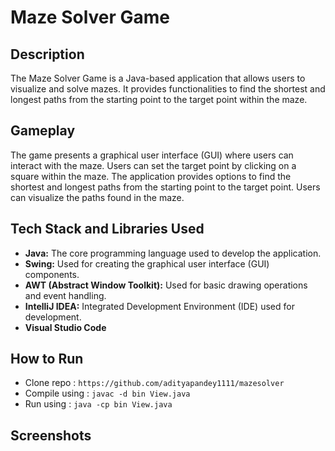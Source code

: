 # Maze Solver Game

## Description

The Maze Solver Game is a Java-based application that allows users to visualize and solve mazes. It provides functionalities to find the shortest and longest paths from the starting point to the target point within the maze.

## Gameplay

The game presents a graphical user interface (GUI) where users can interact with the maze.
Users can set the target point by clicking on a square within the maze.
The application provides options to find the shortest and longest paths from the starting point to the target point.
Users can visualize the paths found in the maze.

## Tech Stack and Libraries Used

- **Java:** The core programming language used to develop the application.
- **Swing:** Used for creating the graphical user interface (GUI) components.
- **AWT (Abstract Window Toolkit):** Used for basic drawing operations and event handling.
- **IntelliJ IDEA:** Integrated Development Environment (IDE) used for development.
- **Visual Studio Code**

## How to Run

- Clone repo : `https://github.com/adityapandey1111/mazesolver`
- Compile using : `javac -d bin View.java`
- Run using : `java -cp bin View.java`

## Screenshots
